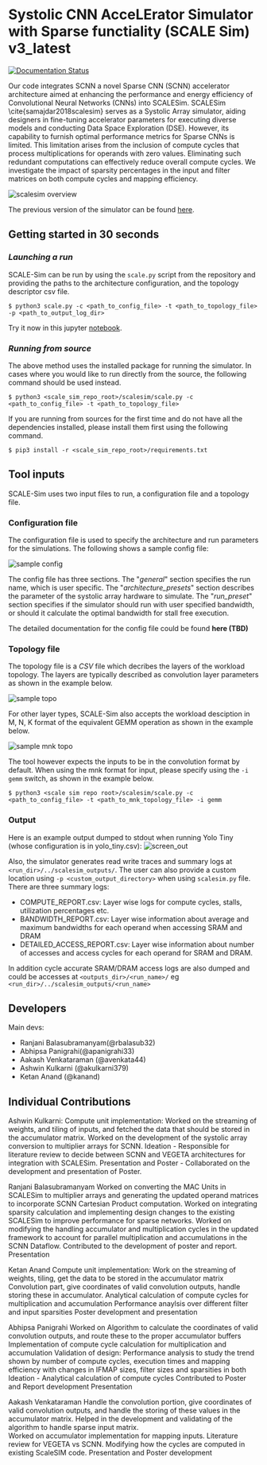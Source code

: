# Systolic CNN AcceLErator Simulator with Sparse functiality (SCALE Sim) v3_latest

[![Documentation Status](https://readthedocs.org/projects/scale-sim-project/badge/?version=latest)](https://scale-sim-project.readthedocs.io/en/latest/?badge=latest)


Our code integrates SCNN  a novel Sparse CNN (SCNN) accelerator architecture aimed at enhancing the performance and energy efficiency of Convolutional Neural Networks (CNNs) into SCALESim. SCALESim \cite{samajdar2018scalesim} serves as a Systolic Array simulator, aiding designers in fine-tuning accelerator parameters for executing diverse models and conducting Data Space Exploration (DSE). However, its capability to furnish optimal performance metrics for Sparse CNNs is limited. This limitation arises from the inclusion of compute cycles that process multiplications for operands with zero values. Eliminating such redundant computations can effectively reduce overall compute cycles. We investigate the impact of sparsity percentages in the input and filter matrices on both compute cycles and mapping efficiency.

![scalesim overview](https://github.com/scalesim-project/scale-sim-v2/blob/doc/anand/readme/documentation/resources/scalesim-overview.png "scalesim overview")

The previous version of the simulator can be found [here](https://github.com/ARM-software/SCALE-Sim).

## Getting started in 30 seconds



### *Launching a run*

SCALE-Sim can be run by using the ```scale.py``` script from the repository and providing the paths to the architecture configuration, and the topology descriptor csv file.

```$ python3 scale.py -c <path_to_config_file> -t <path_to_topology_file> -p <path_to_output_log_dir>```

Try it now in this jupyter [notebook](https://github.com/scalesim-project/scalesim-tutorial-materials/blob/main/scaledemo.ipynb).

### *Running from source*

The above method uses the installed package for running the simulator.
In cases where you would like to run directly from the source, the following command should be used instead.

```$ python3 <scale_sim_repo_root>/scalesim/scale.py -c <path_to_config_file> -t <path_to_topology_file>```

If you are running from sources for the first time and do not have all the dependencies installed, please install them first  using the following command.

```$ pip3 install -r <scale_sim_repo_root>/requirements.txt```

## Tool inputs

SCALE-Sim uses two input files to run, a configuration file and a topology file.

### Configuration file

The configuration file is used to specify the architecture and run parameters for the simulations.
The following shows a sample config file:

![sample config](https://github.com/scalesim-project/scale-sim-v2/blob/main/documentation/resources/config-file-example.png "sample config")

The config file has three sections. The "*general*" section specifies the run name, which is user specific. The "*architecture_presets*" section describes the parameter of the systolic array hardware to simulate.
The "*run_preset*" section specifies if the simulator should run with user specified bandwidth, or should it calculate the optimal bandwidth for stall free execution.

The detailed documentation for the config file could be found **here (TBD)**

### Topology file

The topology file is a *CSV* file which decribes the layers of the workload topology. The layers are typically described as convolution layer parameters as shown in the example below.

![sample topo](https://github.com/scalesim-project/scale-sim-v2/blob/main/documentation/resources/topo-file-example.png "sample topo")

For other layer types, SCALE-Sim also accepts the workload desciption in M, N, K format of the equivalent GEMM operation as shown in the example below.

![sample mnk topo](https://github.com/scalesim-project/scale-sim-v2/blob/doc/anand/readme/documentation/resources/topo-mnk-file-example.png "sample mnk topo")

The tool however expects the inputs to be in the convolution format by default. When using the mnk format for input, please specify using the  ```-i gemm``` switch, as shown in the example below.

```$ python3 <scale sim repo root>/scalesim/scale.py -c <path_to_config_file> -t <path_to_mnk_topology_file> -i gemm```

### Output

Here is an example output dumped to stdout when running Yolo Tiny (whose configuration is in yolo_tiny.csv):
![screen_out](https://github.com/scalesim-project/scale-sim-v2/blob/doc/anand/readme/documentation/resources/output.png "std_out")

Also, the simulator generates read write traces and summary logs at ```<run_dir>/../scalesim_outputs/```. The user can also provide a custom location using ```-p <custom_output_directory>``` when using `scalesim.py` file.
There are three summary logs:

* COMPUTE_REPORT.csv: Layer wise logs for compute cycles, stalls, utilization percentages etc.
* BANDWIDTH_REPORT.csv: Layer wise information about average and maximum bandwidths for each operand when accessing SRAM and DRAM
* DETAILED_ACCESS_REPORT.csv: Layer wise information about number of accesses and access cycles for each operand for SRAM and DRAM.

In addition cycle accurate SRAM/DRAM access logs are also dumped and could be accesses at ```<outputs_dir>/<run_name>/``` eg `<run_dir>/../scalesim_outputs/<run_name>`


## Developers

Main devs:
* Ranjani Balasubramanyam(@rbalasub32)
* Abhipsa Panigrahi(@apanigrahi33)
* Aakash Venkataraman (@avenkata44)
* Ashwin Kulkarni (@akulkarni379)
* Ketan Anand (@kanand)


## Individual Contributions

Ashwin Kulkarni:
Compute unit implementation: Worked on the streaming of weights, and tiling of inputs, and fetched the data that should be stored in the accumulator matrix.
Worked on the development of the systolic array conversion to multiplier arrays for SCNN.
Ideation - Responsible for literature review to decide between SCNN and VEGETA architectures for integration with SCALESim.
Presentation and Poster - Collaborated on the development and presentation of Poster.
      
Ranjani Balasubramanyam
Worked on converting the MAC Units in SCALESim to multiplier arrays and generating the updated operand matrices to incorporate SCNN Cartesian Product computation.
Worked on integrating sparsity calculation and implementing design changes to the existing SCALESim to improve performance for sparse networks.
Worked on modifying the handling accumulator and multiplication cycles in the updated framework to account for parallel multiplication and accumulations in the SCNN Dataflow.
Contributed to the development of poster and report.
Presentation

Ketan Anand
Compute unit implementation: Work on the streaming of weights, tiling, get the data to be stored in the accumulator matrix
Convolution part, give coordinates of valid convolution outputs, handle storing these in accumulator.
Analytical calculation of compute cycles for multiplication and accumulation
Performance anaylsis over different filter and input sparsities
Poster development and presentation

Abhipsa Panigrahi
Worked on Algorithm to calculate the coordinates of valid convolution outputs, and route these to the proper accumulator buffers
Implementation of compute cycle calculation for multiplication and accumulation
Validation of design: Performance analysis to study the trend shown by number of compute cycles, execution times and mapping efficiency with changes in IFMAP sizes, filter sizes and sparsities in both
Ideation - Analytical calculation of compute cycles
Contributed to Poster and Report development
Presentation
    
Aakash Venkataraman
Handle the convolution portion, give coordinates of valid convolution outputs, and handle the storing of these values in the accumulator matrix.
Helped in the development and validating of the algorithm to handle sparse input matrix.    
Worked on accumulator implementation for mapping inputs. 
Literature review for VEGETA vs SCNN.
Modifying how the cycles are computed in existing ScaleSIM code. 
Presentation and Poster development




